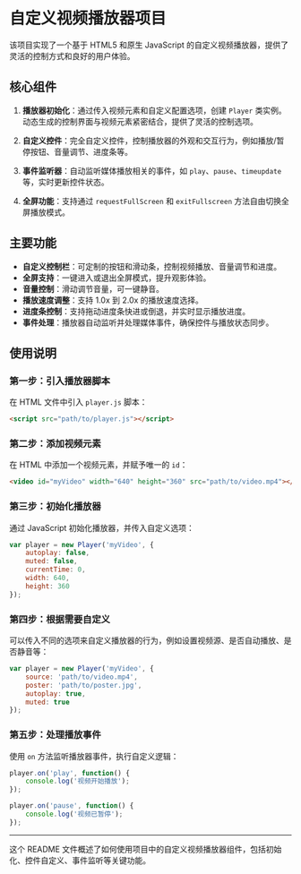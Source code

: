 # 自定义视频播放器项目

该项目实现了一个基于 HTML5 和原生 JavaScript 的自定义视频播放器，提供了灵活的控制方式和良好的用户体验。

## 核心组件

1. **播放器初始化**：通过传入视频元素和自定义配置选项，创建 `Player` 类实例。动态生成的控制界面与视频元素紧密结合，提供了灵活的控制选项。
   
2. **自定义控件**：完全自定义控件，控制播放器的外观和交互行为，例如播放/暂停按钮、音量调节、进度条等。
   
3. **事件监听器**：自动监听媒体播放相关的事件，如 `play`、`pause`、`timeupdate` 等，实时更新控件状态。

4. **全屏功能**：支持通过 `requestFullScreen` 和 `exitFullscreen` 方法自由切换全屏播放模式。

## 主要功能

- **自定义控制栏**：可定制的按钮和滑动条，控制视频播放、音量调节和进度。
- **全屏支持**：一键进入或退出全屏模式，提升观影体验。
- **音量控制**：滑动调节音量，可一键静音。
- **播放速度调整**：支持 1.0x 到 2.0x 的播放速度选择。
- **进度条控制**：支持拖动进度条快进或倒退，并实时显示播放进度。
- **事件处理**：播放器自动监听并处理媒体事件，确保控件与播放状态同步。

## 使用说明

### 第一步：引入播放器脚本

在 HTML 文件中引入 `player.js` 脚本：

```html
<script src="path/to/player.js"></script>
```

### 第二步：添加视频元素

在 HTML 中添加一个视频元素，并赋予唯一的 `id`：

```html
<video id="myVideo" width="640" height="360" src="path/to/video.mp4"></video>
```

### 第三步：初始化播放器

通过 JavaScript 初始化播放器，并传入自定义选项：

```javascript
var player = new Player('myVideo', {
    autoplay: false,
    muted: false,
    currentTime: 0,
    width: 640,
    height: 360
});
```

### 第四步：根据需要自定义

可以传入不同的选项来自定义播放器的行为，例如设置视频源、是否自动播放、是否静音等：

```javascript
var player = new Player('myVideo', {
    source: 'path/to/video.mp4',
    poster: 'path/to/poster.jpg',
    autoplay: true,
    muted: true
});
```

### 第五步：处理播放事件

使用 `on` 方法监听播放器事件，执行自定义逻辑：

```javascript
player.on('play', function() {
    console.log('视频开始播放');
});

player.on('pause', function() {
    console.log('视频已暂停');
});
```

---

这个 README 文件概述了如何使用项目中的自定义视频播放器组件，包括初始化、控件自定义、事件监听等关键功能。
